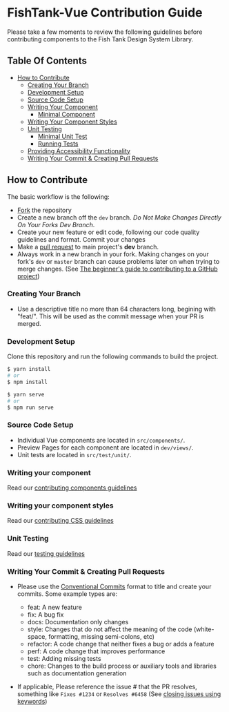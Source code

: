 # FishTank-Vue Contribution Guide
Please take a few moments to review the following guidelines before contributing components to the Fish Tank Design System Library.

## Table Of Contents
  * [How to Contribute](#how-to-contribute)
    * [Creating Your Branch](#creating-your-branch)
    * [Development Setup](#development-setup)
    * [Source Code Setup](#source-code-setup)
    * [Writing Your Component](#writing-your-component)
      * [Minimal Component](#minimal-component)
    * [Writing Your Component Styles](#writing-your-component-styles)
    * [Unit Testing](#unit-testing)
      * [Minimal Unit Test](#minimal-unit-test)
      * [Running Tests](#running-tests)
    * [Providing Accessibility Functionality](ACCESSIBILITY.md)
    * [Writing Your Commit & Creating Pull Requests](#writing-your-commit-&-creating-pull-requests)

## How to Contribute

The basic workflow is the following:

* [Fork](https://github.com/bloombergbna/fishtank-vue/fork) the repository
* Create a new branch off the `dev` branch. _Do Not Make Changes Directly On Your Forks Dev Branch_.
* Create your new feature or edit code, following our code quality guidelines and format. Commit your changes
* Make a [pull request](https://help.github.com/articles/using-pull-requests) to main project's **dev** branch.
* Always work in a new branch in your fork. Making changes on your fork's `dev` or `master` branch can cause problems later on when trying to merge changes. (See [The beginner's guide to contributing to a GitHub project](https://akrabat.com/the-beginners-guide-to-contributing-to-a-github-project/))

### Creating Your Branch
* Use a descriptive title no more than 64 characters long, begining with "feat/". This will be used as the commit message when your PR is merged. 

### Development Setup
Clone this repository and run the following commands to build the project.
``` sh
$ yarn install 
# or
$ npm install

$ yarn serve
# or
$ npm run serve
```

### Source Code Setup
* Individual Vue components are located in `src/components/`.
* Preview Pages for each component are located in `dev/views/`.
* Unit tests are located in `src/test/unit/`.

### Writing your component
Read our [contributing components guidelines](CONTRIBUTING_COMPONENTS.md)

### Writing your component styles
Read our [contributing CSS guidelines](CONTRIBUTING_CSS.md)

### Unit Testing
Read our [testing guidelines](TESTING.md)

### Writing Your Commit & Creating Pull Requests
* Please use the [Conventional Commits](https://conventionalcommits.org/) format to title and create your commits. Some example types are:
  * feat: A new feature
  * fix: A bug fix
  * docs: Documentation only changes
  * style: Changes that do not affect the meaning of the code (white-space, formatting, missing semi-colons, etc)
  * refactor: A code change that neither fixes a bug or adds a feature
  * perf: A code change that improves performance
  * test: Adding missing tests
  * chore: Changes to the build process or auxiliary tools and libraries such as documentation generation

* If applicable, Please reference the issue # that the PR resolves, something like `Fixes #1234` or `Resolves #6458` (See [closing issues using keywords](https://help.github.com/articles/closing-issues-using-keywords/))